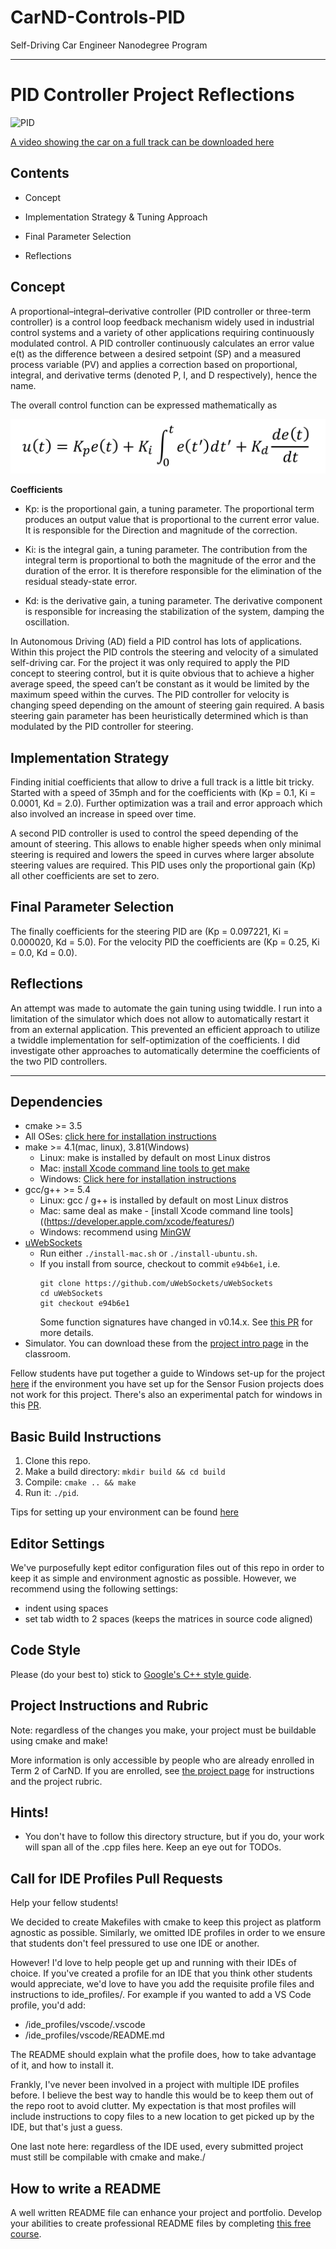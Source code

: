 # CarND-Controls-PID
Self-Driving Car Engineer Nanodegree Program

---

PID Controller Project Reflections
==================================

![PID](Media/PID_Car.gif)

[A video showing the car on a full track can be downloaded here](Media/PID_video.mp4)

Contents
--------

-   Concept

-   Implementation Strategy & Tuning Approach

-   Final Parameter Selection

-   Reflections

Concept
-------

A proportional–integral–derivative controller (PID controller or
three-term controller) is a control loop feedback mechanism widely used
in industrial control systems and a variety of other applications
requiring continuously modulated control. A PID controller continuously
calculates an error value e(t) as the difference between a desired
setpoint (SP) and a measured process variable (PV) and applies a
correction based on proportional, integral, and derivative terms
(denoted P, I, and D respectively), hence the name.

The overall control function can be expressed mathematically as

![PID](Media/PID.png)



**Coefficients**

-   Kp: is the proportional gain, a tuning parameter. The
    proportional term produces an output value that is proportional to
    the current error value. It is responsible for the Direction and
    magnitude of the correction.

-   Ki: is the integral gain, a tuning parameter. The contribution
    from the integral term is proportional to both the magnitude of the
    error and the duration of the error. It is therefore responsible for
    the elimination of the residual steady-state error.

-   Kd: is the derivative gain, a tuning parameter. The derivative
    component is responsible for increasing the stabilization of the
    system, damping the oscillation.

In Autonomous Driving (AD) field a PID control has lots of applications.
Within this project the PID controls the steering and velocity of a
simulated self-driving car. For the project it was only required to
apply the PID concept to steering control, but it is quite obvious that
to achieve a higher average speed, the speed can’t be constant as it
would be limited by the maximum speed within the curves. The PID
controller for velocity is changing speed depending on the amount of
steering gain required. A basis steering gain parameter has been
heuristically determined which is than modulated by the PID controller
for steering.

Implementation Strategy
-----------------------

Finding initial coefficients that allow to drive a full track is a
little bit tricky. Started with a speed of 35mph and for the
coefficients with (Kp = 0.1, Ki = 0.0001, Kd = 2.0). Further
optimization was a trail and error approach which also involved an
increase in speed over time.

A second PID controller is used to control the speed depending of the
amount of steering. This allows to enable higher speeds when only
minimal steering is required and lowers the speed in curves where larger
absolute steering values are required. This PID uses only the
proportional gain (Kp) all other coefficients are set to zero.

Final Parameter Selection
-------------------------

The finally coefficients for the steering PID are (Kp = 0.097221, Ki =
0.000020, Kd = 5.0). For the velocity PID the coefficients are (Kp =
0.25, Ki = 0.0, Kd = 0.0).

Reflections
-----------

An attempt was made to automate the gain tuning using twiddle. I run
into a limitation of the simulator which does not allow to automatically
restart it from an external application. This prevented an efficient
approach to utilize a twiddle implementation for self-optimization of
the coefficients. I did investigate other approaches to automatically
determine the coefficients of the two PID controllers.




---
## Dependencies

* cmake >= 3.5
 * All OSes: [click here for installation instructions](https://cmake.org/install/)
* make >= 4.1(mac, linux), 3.81(Windows)
  * Linux: make is installed by default on most Linux distros
  * Mac: [install Xcode command line tools to get make](https://developer.apple.com/xcode/features/)
  * Windows: [Click here for installation instructions](http://gnuwin32.sourceforge.net/packages/make.htm)
* gcc/g++ >= 5.4
  * Linux: gcc / g++ is installed by default on most Linux distros
  * Mac: same deal as make - [install Xcode command line tools]((https://developer.apple.com/xcode/features/)
  * Windows: recommend using [MinGW](http://www.mingw.org/)
* [uWebSockets](https://github.com/uWebSockets/uWebSockets)
  * Run either `./install-mac.sh` or `./install-ubuntu.sh`.
  * If you install from source, checkout to commit `e94b6e1`, i.e.
    ```
    git clone https://github.com/uWebSockets/uWebSockets 
    cd uWebSockets
    git checkout e94b6e1
    ```
    Some function signatures have changed in v0.14.x. See [this PR](https://github.com/udacity/CarND-MPC-Project/pull/3) for more details.
* Simulator. You can download these from the [project intro page](https://github.com/udacity/self-driving-car-sim/releases) in the classroom.

Fellow students have put together a guide to Windows set-up for the project [here](https://s3-us-west-1.amazonaws.com/udacity-selfdrivingcar/files/Kidnapped_Vehicle_Windows_Setup.pdf) if the environment you have set up for the Sensor Fusion projects does not work for this project. There's also an experimental patch for windows in this [PR](https://github.com/udacity/CarND-PID-Control-Project/pull/3).

## Basic Build Instructions

1. Clone this repo.
2. Make a build directory: `mkdir build && cd build`
3. Compile: `cmake .. && make`
4. Run it: `./pid`. 

Tips for setting up your environment can be found [here](https://classroom.udacity.com/nanodegrees/nd013/parts/40f38239-66b6-46ec-ae68-03afd8a601c8/modules/0949fca6-b379-42af-a919-ee50aa304e6a/lessons/f758c44c-5e40-4e01-93b5-1a82aa4e044f/concepts/23d376c7-0195-4276-bdf0-e02f1f3c665d)

## Editor Settings

We've purposefully kept editor configuration files out of this repo in order to
keep it as simple and environment agnostic as possible. However, we recommend
using the following settings:

* indent using spaces
* set tab width to 2 spaces (keeps the matrices in source code aligned)

## Code Style

Please (do your best to) stick to [Google's C++ style guide](https://google.github.io/styleguide/cppguide.html).

## Project Instructions and Rubric

Note: regardless of the changes you make, your project must be buildable using
cmake and make!

More information is only accessible by people who are already enrolled in Term 2
of CarND. If you are enrolled, see [the project page](https://classroom.udacity.com/nanodegrees/nd013/parts/40f38239-66b6-46ec-ae68-03afd8a601c8/modules/f1820894-8322-4bb3-81aa-b26b3c6dcbaf/lessons/e8235395-22dd-4b87-88e0-d108c5e5bbf4/concepts/6a4d8d42-6a04-4aa6-b284-1697c0fd6562)
for instructions and the project rubric.

## Hints!

* You don't have to follow this directory structure, but if you do, your work
  will span all of the .cpp files here. Keep an eye out for TODOs.

## Call for IDE Profiles Pull Requests

Help your fellow students!

We decided to create Makefiles with cmake to keep this project as platform
agnostic as possible. Similarly, we omitted IDE profiles in order to we ensure
that students don't feel pressured to use one IDE or another.

However! I'd love to help people get up and running with their IDEs of choice.
If you've created a profile for an IDE that you think other students would
appreciate, we'd love to have you add the requisite profile files and
instructions to ide_profiles/. For example if you wanted to add a VS Code
profile, you'd add:

* /ide_profiles/vscode/.vscode
* /ide_profiles/vscode/README.md

The README should explain what the profile does, how to take advantage of it,
and how to install it.

Frankly, I've never been involved in a project with multiple IDE profiles
before. I believe the best way to handle this would be to keep them out of the
repo root to avoid clutter. My expectation is that most profiles will include
instructions to copy files to a new location to get picked up by the IDE, but
that's just a guess.

One last note here: regardless of the IDE used, every submitted project must
still be compilable with cmake and make./

## How to write a README
A well written README file can enhance your project and portfolio.  Develop your abilities to create professional README files by completing [this free course](https://www.udacity.com/course/writing-readmes--ud777).

